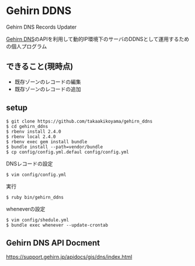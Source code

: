 # Gehirn DDNS
Gehirn DNS Records Updater

[Gehirn DNS](https://www.gehirn.jp/gis/dns.html)のAPIを利用して動的IP環境下のサーバのDDNSとして運用するための個人プログラム

## できること(現時点)
 - 既存ゾーンのレコードの編集
 - 既存ゾーンのレコードの追加

## setup
```
$ git clone https://github.com/takaakikoyama/gehirn_ddns
$ cd gehirn_ddns
$ rbenv install 2.4.0
$ rbenv local 2.4.0
$ rbenv exec gem install bundle
$ bundle install --path=vendor/bundle
$ cp config/config.yml.defaul config/config.yml
```

DNSレコードの設定
```
$ vim config/config.yml
```

実行
```
$ ruby bin/gehirn_ddns
```


wheneverの設定
```
$ vim config/shedule.yml
$ bundle exec whenever --update-crontab
```

## Gehirn DNS API Docment
https://support.gehirn.jp/apidocs/gis/dns/index.html
